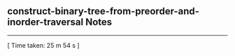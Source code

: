<h2>construct-binary-tree-from-preorder-and-inorder-traversal Notes</h2><hr>[ Time taken: 25 m 54 s ]